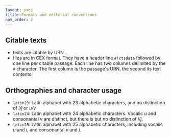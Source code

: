 ```yaml
---
layout: page
title: Formats and editorial conventions
nav_order: 2
---
```



## Citable texts

- texts are citable by URN
- files are in CEX format.  They have a header line `#!ctsdata` followed by one line per citable passage.  Each line has two columns delimited by the `#` character. The first column is the passage's URN, the second its text contents.


## Orthographies and character usage



- `latin23`: Latin alphabet with 23 alphabetic characters, and no distinction of *i/j* or *u/v*
- `latin24`: Latin alphabet with 24 alphabetic characters.  Vocalic *u* and consonantal *v* are distinct, but there is but no distinction of *i/j*.
- `latin25`: Latin alphabet with 25 alphabetic characters, including vocalic *u* and *i*, and consonantal *v* and *j*.
